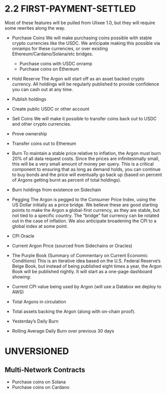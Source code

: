# 2.2 FIRST-PAYMENT-SETTLED
Most of these features will be pulled from Ulixee 1.0, but they will require some rewrites along the way.

- Purchase Coins 
  We will make purchasing coins possible with stable crypto currencies like the USDC. We anticipate making this possible via onramps for these currencies, or over existing Ethereum/Cardano/Solana/etc bridges.
  - Purchase coins with USDC onramp
  - Purchase coins on Ethereum

- Hold Reserve 
  The Argon will start off as an asset backed crypto currency. All holdings will be regularly published to provide confidence you can cash out at any time.
- Publish holdings
- Create public USDC or other account

- Sell Coins
  We will make it possible to transfer coins back out to USDC and other crypto currencies.
- Prove ownership
- Transfer coins out to Ethereum

- Burn
  To maintain a stable price relative to inflation, the Argon must burn 20% of all data request costs. Since the prices are infinitesimally small, this will be a very small amount of money per query. This is a critical component to ensuring that as long as demand holds, you can continue to buy bonds and the price will eventually go back up (based on percent of Argons getting burnt as percent of total holdings).
- Burn holdings from existence on Sidechain

- Pegging
  The Argon is pegged to the Consumer Price Index, using the US Dollar initially as a price bridge. We believe these are good starting points to make the Argon a global-first currency, as they are stable, but not tied to a specific country. The “bridge” fiat currency can be rotated out in the case of inflation. We also anticipate broadening the CPI to a global index at some point.
- CPI Oracle
- Current Argon Price (sourced from Sidechains or Oracles)

- The Purple Book (Summary of Commentary on Current Economic Conditions)
  This is an iterative idea based on the U.S. Federal Reserve’s Beige Book, but instead of being published eight times a year, the Argon Book will be published nightly. It will start as a one-page dashboard showing:
- Current CPI value being used by Argon (will use a Databox we deploy to AWS)
- Total Argons in circulation
- Total assets backing the Argon (along with on-chain proof).
- Yesterday’s Daily Burn
- Rolling Average Daily Burn over previous 30 days


# UNVERSIONED

## Multi-Network Contracts
- Purchase coins on Solana
- Purchase coins on Cardano
